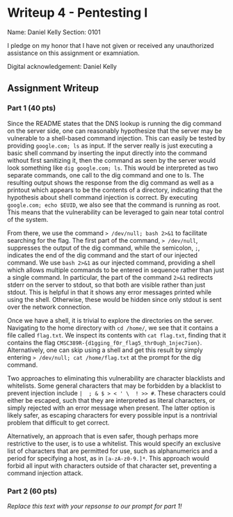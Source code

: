 # Writeup 4 - Pentesting I

Name: Daniel Kelly
Section: 0101

I pledge on my honor that I have not given or received any unauthorized assistance on this assignment or examniation.

Digital acknowledgement: Daniel Kelly

## Assignment Writeup

### Part 1 (40 pts)

Since the README states that the DNS lookup is running the dig command on the server side, one can reasonably hypothesize that the server may be vulnerable to a shell-based command injection.
This can easily be tested by providing `google.com; ls` as input.
If the server really is just executing a basic shell command by inserting the input directly into the command without first sanitizing it, then the command as seen by the server would look something like `dig google.com; ls`.
This would be interpreted as two separate commands, one call to the dig command and one to ls.
The resulting output shows the response from the dig command as well as a printout which appears to be the contents of a directory, indicating that the hypothesis about shell command injection is correct.
By executing `google.com; echo $EUID`, we also see that the command is running as root.
This means that the vulnerability can be leveraged to gain near total control of the system.

From there, we use the command `> /dev/null; bash 2>&1` to facilitate searching for the flag.
The first part of the command, `> /dev/null`, suppresses the output of the dig command, while the semicolon, `;`, indicates the end of the dig command and the start of our injected command.
We use `bash 2>&1` as our injected command, providing a shell which allows multiple commands to be entered in sequence rather than just a single command.
In particular, the part of the command `2>&1` redirects stderr on the server to stdout, so that both are visible rather than just stdout.
This is helpful in that it shows any error messages printed while using the shell.
Otherwise, these would be hidden since only stdout is sent over the network connection.

Once we have a shell, it is trivial to explore the directories on the server.
Navigating to the home directory with `cd /home/`, we see that it contains a file called `flag.txt`.
We inspect its contents with `cat flag.txt`, finding that it contains the flag `CMSC389R-{d1gging_f0r_flag5_thr0ugh_1njec7ion}`.
Alternatively, one can skip using a shell and get this result by simply entering `> /dev/null; cat /home/flag.txt` at the prompt for the dig command.

Two approaches to eliminating this vulnerability are character blacklists and whitelists.
Some general characters that may be forbidden by a blacklist to prevent injection include `|  ; & $ > < ' \  ! >> #`.
These characters could either be escaped, such that they are interpreted as literal characters, or simply rejected with an error message when present.
The latter option is likely safer, as escaping characters for every possible input is a nontrivial problem that difficult to get correct.

Alternatively, an approach that is even safer, though perhaps more restrictive to the user, is to use a whitelist.
This would specify an exclusive list of characters that are permitted for use, such as alphanumerics and a period for specifying a host, as in `[a-zA-z0-9.]*`.
This approach would forbid all input with characters outside of that character set, preventing a command injection attack.


### Part 2 (60 pts)

*Replace this text with your repsonse to our prompt for part 1!*
